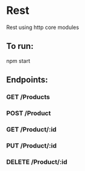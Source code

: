 # Rest 
Rest using http core modules

## To run: 
npm start

## Endpoints:

### GET 	/Products
### POST 	/Product
### GET 	/Product/:id
### PUT 	/Product/:id
### DELETE 	/Product/:id